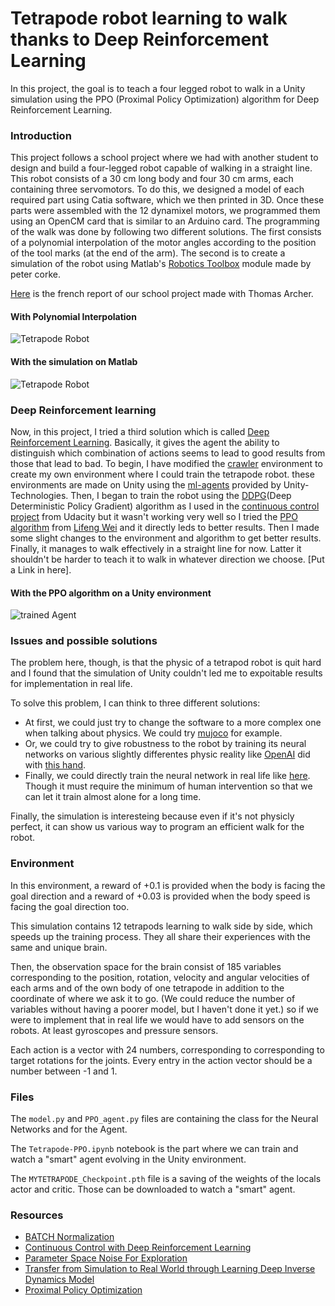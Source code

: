 [//]: # (Image References)

[image1]: walking.gif "Trained Agent"
[image2]: couverture.png "Tetrapode"
[image3]: SlawRealWalk.gif "SlawRealWalk"
[image4]: FastRealWalk.gif "FastRealWalk"



# Tetrapode robot learning to walk thanks to Deep Reinforcement Learning
In this project, the goal is to teach a four legged robot to walk in a Unity simulation using the PPO (Proximal Policy Optimization) algorithm for Deep Reinforcement Learning.

### Introduction
This project follows a school project where we had with another student to design and build a four-legged robot capable of walking in a straight line. This robot consists of a 30 cm long body and four 30 cm arms, each containing three servomotors. To do this, we designed a model of each required part using Catia software, which we then printed in 3D. Once these parts were assembled with the 12 dynamixel motors, we programmed them using an OpenCM card that is similar to an Arduino card. The programming of the walk was done by following two different solutions. The first consists of a polynomial interpolation of the motor angles according to the position of the tool marks (at the end of the arm). The second is to create a simulation of the robot using Matlab's [Robotics Toolbox](https://petercorke.com/wordpress/toolboxes/robotics-toolbox) module made by peter corke.

[Here](Report_robot_tetrapode_2018_2019.pdf) is the french report of our school project made with Thomas Archer.

#### With Polynomial Interpolation
![Tetrapode Robot][image3] 

#### With the simulation on Matlab
![Tetrapode Robot][image4] 

### Deep Reinforcement learning
Now, in this project, I tried a third solution which is called [Deep Reinforcement Learning](https://en.wikipedia.org/wiki/Deep_reinforcement_learning). Basically, it gives the agent the ability to distinguish which combination of actions seems to lead to good results from those that lead to bad.
To begin, I have modified the [crawler](https://github.com/Unity-Technologies/ml-agents/blob/master/docs/Learning-Environment-Examples.md) environment  to create my own environment where I could train the tetrapode robot. these environments are made on Unity using the [ml-agents](https://github.com/Unity-Technologies/ml-agents/) provided by Unity-Technologies.
Then, I began to train the robot using the [DDPG](https://towardsdatascience.com/deep-deterministic-policy-gradients-explained-2d94655a9b7b)(Deep Deterministic Policy Gradient) algorithm as I used in the [continuous control project](https://github.com/GeraudMM/Continuous-Control-with-DeepRL/blob/master/README.md) from Udacity but it wasn't working very well so I tried the [PPO algorithm](https://github.com/ZeratuuLL/Reinforcement-Learning/blob/master/Continuous%20Control/Crawler/Crawler.ipynb) from [Lifeng Wei](https://github.com/ZeratuuLL) and it directly leds to better results. Then I made some slight changes to the environment and algorithm to get better results. Finally, it manages to walk effectively in a straight line for now. Latter it shouldn't be harder to teach it to walk in whatever direction we choose. [Put a Link in here].

#### With the PPO algorithm on a Unity environment
![trained Agent][image1]

### Issues and possible solutions
The problem here, though, is that the physic of a tetrapod robot is quit hard and I found that the simulation of Unity couldn't led me to expoitable results for implementation in real life. 

To solve this problem, I can think to three different solutions:
 - At first, we could just try to change the software to a more complex one when talking about physics. We could try [mujoco](https://gym.openai.com/envs/#mujoco) for example.
 - Or, we could try to give robustness to the robot by training its neural networks on various slightly differentes physic reality like [OpenAI](https://openai.com/) did with [this hand](https://openai.com/blog/learning-dexterity/).
 - Finally, we could directly train the neural network in real life like [here](https://www.youtube.com/watch?v=V05SuCSRAtg). Though it must require the minimum of human intervention so that we can let it train almost alone for a long time.

Finally, the simulation is interesteing because even if it's not physicly perfect, it can show us various way to program an efficient walk for the robot.

### Environment
In this environment, a reward of +0.1 is provided when the body is facing the goal direction and a reward of +0.03 is provided when the body speed is facing the goal direction too.

This simulation contains 12 tetrapods learning to walk side by side, which speeds up the training process. They all share their experiences with the same and unique brain.

Then, the observation space for the brain consist of 185 variables corresponding to the position, rotation, velocity and angular velocities of each arms and of the own body of one tetrapode in addition to the coordinate of where we ask it to go. (We could reduce the number of variables without having a poorer model, but I haven't done it yet.) so if we were to implement that in real life we would have to add sensors on the robots. At least gyroscopes and pressure sensors.

Each action is a vector with 24 numbers, corresponding to corresponding to target rotations for the joints. Every entry in the action vector should be a number between -1 and 1.


### Files
The `model.py` and `PPO_agent.py` files are containing the class for the Neural Networks and for the Agent.

The `Tetrapode-PPO.ipynb` notebook is the part where we can train and watch a "smart" agent evolving in the Unity environment.

The `MYTETRAPODE_Checkpoint.pth` file is a saving of the weights of the locals actor and critic. Those can be downloaded to watch a "smart" agent.


### Resources
- [BATCH Normalization](https://arxiv.org/abs/1502.03167)
- [Continuous Control with Deep Reinforcement Learning](https://arxiv.org/abs/1509.02971)
- [Parameter Space Noise For Exploration](https://arxiv.org/pdf/1706.01905.pdf)
- [Transfer from Simulation to Real World through Learning Deep Inverse Dynamics Model](https://arxiv.org/abs/1610.03518)
- [Proximal Policy Optimization](https://arxiv.org/abs/1707.06347)
